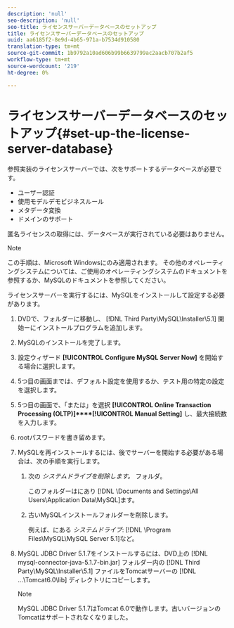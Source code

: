 ```yaml
---
description: 'null'
seo-description: 'null'
seo-title: ライセンスサーバーデータベースのセットアップ
title: ライセンスサーバーデータベースのセットアップ
uuid: aa6185f2-8e9d-4b65-971a-b7534d910580
translation-type: tm+mt
source-git-commit: 1b9792a10ad606b99b6639799ac2aacb707b2af5
workflow-type: tm+mt
source-wordcount: '219'
ht-degree: 0%

---
```



# ライセンスサーバーデータベースのセットアップ{#set-up-the-license-server-database}

参照実装のライセンスサーバーでは、次をサポートするデータベースが必要です。

* ユーザー認証
* 使用モデルデモビジネスルール
* メタデータ変換
* ドメインのサポート

匿名ライセンスの取得には、データベースが実行されている必要はありません。

>[!NOTE]
>
>この手順は、Microsoft Windowsにのみ適用されます。 その他のオペレーティングシステムについては、ご使用のオペレーティングシステムのドキュメントを参照するか、MySQLのドキュメントを参照してください。

ライセンスサーバーを実行するには、MySQLをインストールして設定する必要があります。

1. DVDで、フォルダーに移動し、 [!DNL Third Party\MySQL\Installer\5.1] 開始ーにインストールプログラムを追加します。
1. MySQLのインストールを完了します。
1. 設定ウィザード **[!UICONTROL Configure MySQL Server Now]** を開始する場合に選択します。
1. 5つ目の画面までは、デフォルト設定を使用するか、テスト用の特定の設定を選択します。
1. 5つ目の画面で、「または」を選択 **[!UICONTROL Online Transaction Processing (OLTP)]****[!UICONTROL Manual Setting]** し、最大接続数を入力します。
1. rootパスワードを書き留めます。
1. MySQLを再インストールするには、後でサーバーを開始する必要がある場合は、次の手順を実行します。
   1. 次の *システムドライブを削除します。* フォルダ。

      このフォルダーはにあり [!DNL \Documents and Settings\All Users\Application Data\MySQL]ます。
   1. 古いMySQLインストールフォルダーを削除します。

      例えば、にある *システムドライブ*: [!DNL \Program Files\MySQL\MySQL Server 5.1]など。
1. MySQL JDBC Driver 5.1.7をインストールするには、DVD上の [!DNL mysql-connector-java-5.1.7-bin.jar] フォルダー内の [!DNL Third Party\MySQL\Installer\5.1] ファイルをTomcatサーバーの [!DNL ...\Tomcat6.0\lib] ディレクトリにコピーします。

   >[!NOTE]
   >
   >MySQL JDBC Driver 5.1.7はTomcat 6.0で動作します。古いバージョンのTomcatはサポートされなくなりました。


